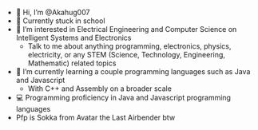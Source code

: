 - 👋 Hi, I’m @Akahug007
- 🏫 Currently stuck in school 
- 👀 I’m interested in Electrical Engineering and Computer Science on Intelligent Systems and Electronics
  - Talk to me about anything programming, electronics, physics, electricity, or any STEM (Science, Technology, Engineering, Mathematic) related topics
- 🌱 I’m currently learning a couple programming languages such as Java and Javascript
  - With C++ and Assembly on a broader scale
- 💻 Programming proficiency in Java and Javascript programming languages
- Pfp is Sokka from Avatar the Last Airbender btw

<!---
Akahug007/Akahug007 is a ✨ special ✨ repository because its `README.md` (this file) appears on your GitHub profile.
You can click the Preview link to take a look at your changes.
--->
